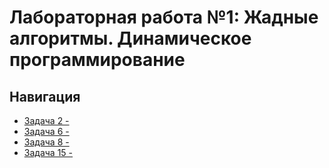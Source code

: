 # Лабораторная работа №1: Жадные алгоритмы. Динамическое программирование

## Навигация

- [Задача 2 - ](task2/README.md)
- [Задача 6 - ](task6/README.md)
- [Задача 8 - ](task8/README.md)
- [Задача 15 - ](task15/README.md)